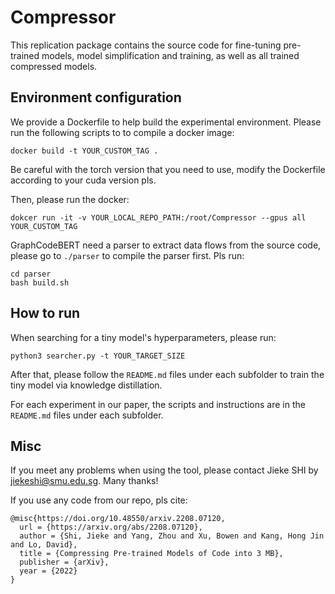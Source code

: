 # Compressor

This replication package contains the source code for fine-tuning pre-trained models, model simplification and training, as well as all trained compressed models.

## Environment configuration

We provide a Dockerfile to help build the experimental environment. Please run the following scripts to to compile a docker image:
```
docker build -t YOUR_CUSTOM_TAG .
```
Be careful with the torch version that you need to use, modify the Dockerfile according to your cuda version pls.

Then, please run the docker:
```
dokcer run -it -v YOUR_LOCAL_REPO_PATH:/root/Compressor --gpus all YOUR_CUSTOM_TAG
```

GraphCodeBERT need a parser to extract data flows from the source code, please go to `./parser` to compile the parser first. Pls run:
```
cd parser
bash build.sh
```

## How to run
When searching for a tiny model's hyperparameters, please run:
```
python3 searcher.py -t YOUR_TARGET_SIZE
```
After that, please follow the `README.md` files under each subfolder to train the tiny model via knowledge distillation.

For each experiment in our paper, the scripts and instructions  are in the `README.md` files under each subfolder.

## Misc

If you meet any problems when using the tool, please contact Jieke SHI by [jiekeshi@smu.edu.sg](mailto:jiekeshi@smu.edu.sg). Many thanks!

If you use any code from our repo, pls cite:

```
@misc{https://doi.org/10.48550/arxiv.2208.07120,
  url = {https://arxiv.org/abs/2208.07120},
  author = {Shi, Jieke and Yang, Zhou and Xu, Bowen and Kang, Hong Jin and Lo, David},
  title = {Compressing Pre-trained Models of Code into 3 MB},
  publisher = {arXiv},
  year = {2022}
}

```
